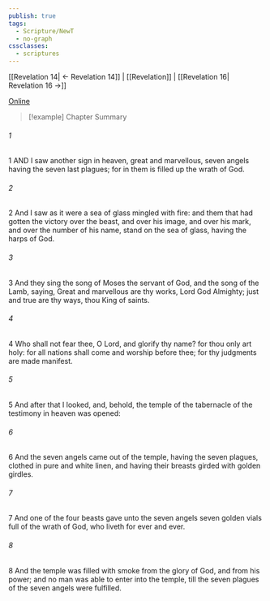 ```yaml
---
publish: true
tags:
  - Scripture/NewT
  - no-graph
cssclasses:
  - scriptures
---
```

[[Revelation 14| ← Revelation 14]] | [[Revelation]] | [[Revelation 16| Revelation 16 →]]

[Online](https://churchofjesuschrist.org/study/scriptures/nt/rev/15?lang=eng)

>[!example] Chapter Summary
>
###### 1
1 AND I saw another sign in heaven, great and marvellous, seven angels having the seven last plagues; for in them is filled up the wrath of God.
###### 2
2 And I saw as it were a sea of glass mingled with fire: and them that had gotten the victory over the beast, and over his image, and over his mark, and over the number of his name, stand on the sea of glass, having the harps of God.
###### 3
3 And they sing the song of Moses the servant of God, and the song of the Lamb, saying, Great and marvellous are thy works, Lord God Almighty; just and true are thy ways, thou King of saints.
###### 4
4 Who shall not fear thee, O Lord, and glorify thy name? for thou only art holy: for all nations shall come and worship before thee; for thy judgments are made manifest.
###### 5
5 And after that I looked, and, behold, the temple of the tabernacle of the testimony in heaven was opened:
###### 6
6 And the seven angels came out of the temple, having the seven plagues, clothed in pure and white linen, and having their breasts girded with golden girdles.
###### 7
7 And one of the four beasts gave unto the seven angels seven golden vials full of the wrath of God, who liveth for ever and ever.
###### 8
8 And the temple was filled with smoke from the glory of God, and from his power; and no man was able to enter into the temple, till the seven plagues of the seven angels were fulfilled.



